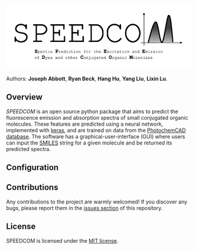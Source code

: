<p align="center"><img src="doc/source/_static/simpleLogoAcronym.png" alt="SPEEDCOM" title="SPEEDCOM"/></p>

[//]: comment (_**S**pectra **P**rediction for the **E**xcitation and **E**mission of **D**yes and other **C**onjugated **O**rganic **M**olecules_)

Authors: **Joseph Abbott**, **Ryan Beck**, **Hang Hu**, **Yang Liu**, **Lixin Lu**.

## Overview

_SPEEDCOM_ is an open source python package that aims to predict the fluorescence emission and absorption spectra of small conjugated organic molecules. These features are predicted using a neural network, implemented with [keras](https://github.com/keras-team/keras), and are trained on data from the [PhotochemCAD database](http://www.photochemcad.com/PhotochemCAD.html). The software has a graphical-user-interface (GUI) where users can input the [SMILES](https://en.wikipedia.org/wiki/Simplified_molecular-input_line-entry_system) string for a given molecule and be returned its predicted spectra. 


## Configuration


## Contributions

Any contributions to the project are warmly welcomed! If you discover any bugs, please report them in the [issues section](https://github.com/emissible/SPEEDCOM/issues) of this repository. 


## License

SPEEDCOM is licensed under the [MIT license](https://github.com/emissible/SPEEDCOM/blob/master/LICENSE).
